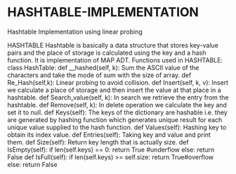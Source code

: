 # HASHTABLE-IMPLEMENTATION
Hashtable Implementation using linear probing

HASHTABLE 
Hashtable is basically a data structure that stores key-value pairs and the place of storage is calculated using the key and a hash function. It is implementation of MAP ADT.
Functions used in HASHTABLE:
class HashTable:
def __hashed(self, k):
Sum the ASCII value of the characters and take the mode of sum with the size of array.
def Re_Hash(self,k):
Linear probing to avoid collision.
def Insert(self, k, v):
Insert we calculate a place of storage and then insert the value at that place in a hashtable.
def Search_value(self, k):
In search we retrieve the entry from the hashtable.
def Remove(self, k):
In delete operation we calculate the key and set it to null.
def Keys(self):
The keys of the dictionary are hashable i.e. they are generated by hashing function which generates unique result for each unique value supplied to the hash function.
def Values(self):
Hashing key to obtain its index value.
def Entries(self):
Taking key and value and print them.
def Size(self):
Return key length that is actually size.
def IsEmpty(self):
if len(self.keys) == 0:
            return True #underflow
        else:
            return False
def IsFull(self):
if len(self.keys) >= self.size:
            return True#overflow
        else:
            return False
